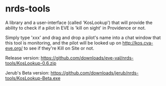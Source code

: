 nrds-tools
==========

A library and a user-interface (called 'KosLookup') that will provide the ability to
check if a pilot in EVE is 'kill on sight' in Providence or not.

Simply type 'xxx' and drag and drop a pilot's name into a chat window that this tool
is monitoring, and the pilot will be looked up on http://kos.cva-eve.org/ to see if
they're Kill on Site or not.

Release version:
https://github.com/downloads/eve-val/nrds-tools/KosLookup-0.6.zip

Jerub's Beta version:
https://github.com/downloads/jerub/nrds-tools/KosLookup-Beta.exe
